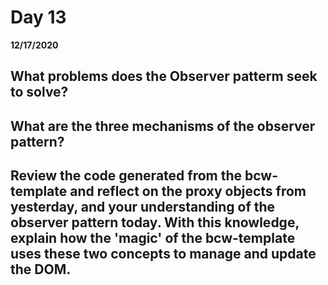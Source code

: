 # Day 13
__12/17/2020__

## What problems does the Observer patterm seek to solve?

## What are the three mechanisms of the observer pattern?

## Review the code generated from the bcw-template and reflect on the proxy objects from yesterday, and your understanding of the observer pattern today. With this knowledge, explain how the 'magic' of the bcw-template uses these two concepts to manage and update the DOM.
